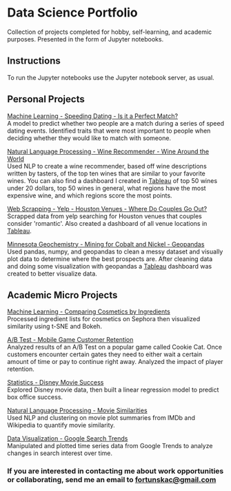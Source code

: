 # Data Science Portfolio 
Collection of projects completed for hobby, self-learning, and academic purposes. Presented in the form of Jupyter notebooks.
 
 ## Instructions 
 To run the Jupyter notebooks use the Jupyter notebook server, as usual.
 
 ## Personal Projects 
 [Machine Learning - Speeding Dating - Is it a Perfect Match?](https://github.com/cfortunska/data-sci-portfolio/tree/main/ML%20Speed%20Dating)  
 A model to predict whether two people are a match during a series of speed dating events. Identified traits that were most important to people when deciding whether they would like to match with someone. 
  
 [Natural Language Processing - Wine Recommender - Wine Around the World]( https://github.com/cfortunska/data-sci-portfolio/tree/main/Wine%20Recommender)  
 Used NLP to create a wine recommender, based off wine descriptions written by tasters, of the top ten wines that are similar to your favorite wines. You can also find a dashboard I created in [Tableau](https://public.tableau.com/app/profile/cecylia.fortunska/viz/WineAroundtheWorld/WineAroundtheWorld) of top 50 wines under 20 dollars, top 50 wines in general, what regions have the most expensive wine, and which regions score the most points.
 
 [Web Scrapping - Yelp - Houston Venues - Where Do Couples Go Out?](https://github.com/cfortunska/data-sci-portfolio/tree/main/Yelp%20Web%20Scraping)  
 Scrapped data from yelp searching for Houston venues that couples consider 'romantic'. Also created a dashboard of all venue locations in [Tableau](https://public.tableau.com/app/profile/cecylia.fortunska/viz/Houston_restaurants/WhereDoCouplesGoonDatesinHouston). 
  
 [Minnesota Geochemistry - Mining for Cobalt and Nickel - Geopandas](https://github.com/cfortunska/data-sci-portfolio/tree/main/MN_Mining_Geopandas)  
 Used pandas, numpy, and geopandas to clean a messy dataset and visually plot data to determine where the best prospects are. After cleaning data and doing some visualization with geopandas a [Tableau](https://public.tableau.com/app/profile/cecylia.fortunska/viz/MinnesotaMiningProspects/NickelColbatProspects) dashboard was created to better visualize data.
 
 ## Academic Micro Projects 
 
[Machine Learning - Comparing Cosmetics by Ingredients](https://github.com/cfortunska/data-sci-portfolio/tree/main/Cosmetics%20t-SNE)  
Processed ingredient lists for cosmetics on Sephora then visualized similarity using t-SNE and Bokeh. 
 
[A/B Test - Mobile Game Customer Retention](https://github.com/cfortunska/data-sci-portfolio/tree/main/AB%20Testing%20Mobile%20Game)  
Analyzed results of an A/B Test on a popular game called Cookie Cat. Once customers encounter certain gates they need to either wait a certain amount of time or pay to continue right away. Analyzed the impact of player retention. 
 
[Statistics - Disney Movie Success](https://github.com/cfortunska/data-sci-portfolio/tree/main/Disney%20Movie%20Success)  
Explored Disney movie data, then built a linear regression model to predict box office success. 
 
[Natural Language Processing - Movie Similarities](https://github.com/cfortunska/data-sci-portfolio/tree/main/NLP%20Movie%20Similarities)  
Used NLP and clustering on movie plot summaries from IMDb and Wikipedia to quantify movie similarity. 
 
[Data Visualization - Google Search Trends](https://github.com/cfortunska/data-sci-portfolio/tree/main/Google%20Search%20Trends)  
Manipulated and plotted time series data from Google Trends to analyze changes in search interest over time. 
 
### If you are interested in contacting me about work opportunities or collaborating, send me an email to fortunskac@gmail.com
